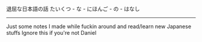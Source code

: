 
退屈な日本語の話
たいくつ - な - にほんご - の - はなし

---

Just some notes I made while fuckin around and read/learn new Japanese stuffs
Ignore this if you're not Daniel

